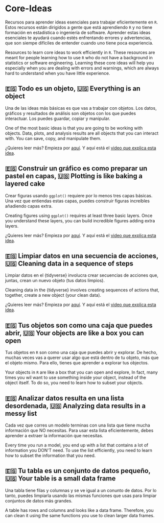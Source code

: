 # Core-Ideas

Recursos para aprender ideas esenciales para trabajar eficientemente en `R`. Estos recursos están dirigidos a gente que está aprendiendo `R` y no tiene formación en estadística o ingeniería de software. Aprender estas ideas esenciales te ayudará cuando estés enfrentando errores y advertencias, que son siempe difíciles de entender cuando uno tiene poca experiencia.  

Resources to learn core ideas to work efficiently in `R`. These resources are meant for people learning how to use `R` who do not have a background in statistics or software engineering. Learning these core ideas will help you especially when you are dealing with errors and warnings, which are always hard to understand when you have little experience. 

## 🇪🇸 Todo es un objeto, 🇺🇸 Everything is an object

Una de las ideas más básicas es que vas a trabajar con objetos. Los datos, gráficos y resultados de análisis son objetos con los que puedes interactuar. Los puedes guardar, copiar y manipular. 

One of the most basic ideas is that you are going to be working with objects. Data, plots, and analysis results are all objects that you can interact with. You can save, copy, and manipulate them.

¿Quieres leer más? Empieza por [aquí](https://open.substack.com/pub/companero/p/todo-es-un-objeto-en-r?r=28h1ld&utm_campaign=post&utm_medium=web).
Y aquí está el [video que explica esta idea](https://youtu.be/1Bv3LoehFAQ).

## 🇪🇸 Construir un gráfico es como preparar un pastel en capas, 🇺🇸 Plotting is like baking a layered cake

Crear figuras usando `ggplot()` requiere por lo menos tres capas básicas. Una vez que entiendas estas capas, puedes construir figuras increíbles añadiendo capas extra.

Creating figures using `ggplot()` requires at least three basic layers. Once you understand these layers, you can build incredible figures adding extra layers. 

¿Quieres leer más? Empieza por [aquí](https://open.substack.com/pub/companero/p/ok-si-todo-es-un-objeto?r=28h1ld&utm_campaign=post&utm_medium=web).
Y aquí está el [video que explica esta idea](https://youtu.be/7rGhQ-HshYw).

## 🇪🇸 Limpiar datos en una secuencia de acciones, 🇺🇸 Cleaning data in a sequence of steps

Limpiar datos en el {tidyverse} involucra crear secuencias de acciones que, juntas, crean un nuevo objeto (tus datos limpios).

Cleaning data in the {tidyverse} involves creating sequences of actions that, together, create a new object (your clean data).

¿Quieres leer más? Empieza por [aquí](https://open.substack.com/pub/companero/p/ok-si-todo-es-un-objeto?r=28h1ld&utm_campaign=post&utm_medium=web).
Y aquí está el [video que explica esta idea](https://youtu.be/MGoebbE-hBA).


## 🇪🇸 Tus objetos son como una caja que puedes abrir, 🇺🇸 Your objects are like a box you can open

Tus objetos en `R` son como una caja que puedes abrir y explorar. De hecho, muchas veces vas a querer usar algo que está dentro de tu objeto, más que el objeto mismo. Para ello, tienes que aprender a explorar tus objectos. 

Your objects in `R` are like a box that you can open and explore, In fact, many times you wil want to use something inside your object, instead of the object itself. To do so, you need to learn how to subset your objects. 

## 🇪🇸 Analizar datos resulta en una lista desordenada, 🇺🇸 Analyzing data results in a messy list

Cada vez que corres un modelo terminas con una lista que tiene mucha información que NO necesitas. Para usar esta lista eficientemente, debes aprender a extraer la información que necesitas. 

Every time you run a model, you end up with a list that contains a lot of information you DON'T need. To use the list efficiently, you need to learn how to subset the information that you need. 

## 🇪🇸 Tu tabla es un conjunto de datos pequeño, 🇺🇸 Your table is a small data frame

Una tabla tiene filas y columnas y se ve igual a un conunto de datos. Por lo tanto, puedes limpiarla usando las mismas funciones que usas para limpiar conjuntos de datos más grandes. 

A table has rows and columns and looks like a data frame. Therefore, you can clean it using the same functions you use to clean larger data frames. 
